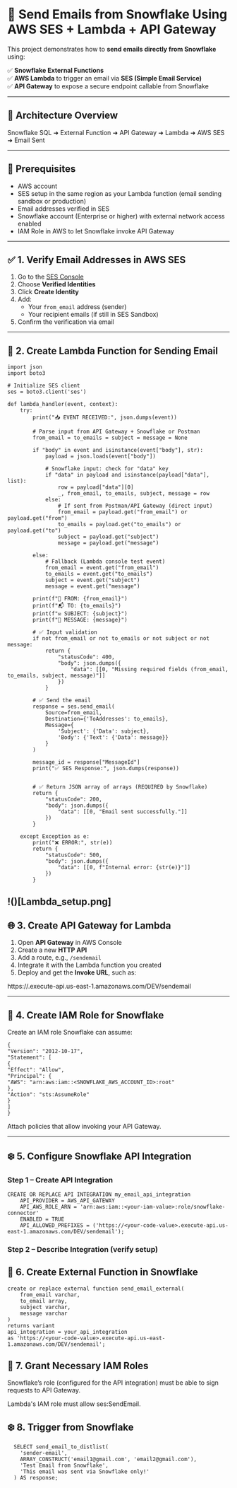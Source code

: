 # 📧 Send Emails from Snowflake Using AWS SES + Lambda + API Gateway

This project demonstrates how to **send emails directly from Snowflake** using:

✅ **Snowflake External Functions**  
✅ **AWS Lambda** to trigger an email via **SES (Simple Email Service)**  
✅ **API Gateway** to expose a secure endpoint callable from Snowflake

---

## 🧱 Architecture Overview
Snowflake SQL ➜ External Function ➜ API Gateway ➜ Lambda ➜ AWS SES ➜ Email Sent


---

## 🔧 Prerequisites

- AWS account
- SES setup in the same region as your Lambda function (email sending sandbox or production)
- Email addresses verified in SES
- Snowflake account (Enterprise or higher) with external network access enabled
- IAM Role in AWS to let Snowflake invoke API Gateway

---

## ✅ 1. Verify Email Addresses in AWS SES

1. Go to the [SES Console](https://console.aws.amazon.com/ses/)
2. Choose **Verified Identities**
3. Click **Create Identity**
4. Add:
   - Your `from_email` address (sender)
   - Your recipient emails (if still in SES Sandbox)
5. Confirm the verification via email

---

## 🔁 2. Create Lambda Function for Sending Email

```
import json
import boto3

# Initialize SES client
ses = boto3.client('ses')

def lambda_handler(event, context):
    try:
        print("📥 EVENT RECEIVED:", json.dumps(event))

        # Parse input from API Gateway + Snowflake or Postman
        from_email = to_emails = subject = message = None

        if "body" in event and isinstance(event["body"], str):
            payload = json.loads(event["body"])

            # Snowflake input: check for "data" key
            if "data" in payload and isinstance(payload["data"], list):
                row = payload["data"][0]
                _, from_email, to_emails, subject, message = row
            else:
                # If sent from Postman/API Gateway (direct input)
                from_email = payload.get("from_email") or payload.get("from")
                to_emails = payload.get("to_emails") or payload.get("to")
                subject = payload.get("subject")
                message = payload.get("message")

        else:
            # Fallback (Lambda console test event)
            from_email = event.get("from_email")
            to_emails = event.get("to_emails")
            subject = event.get("subject")
            message = event.get("message")

        print(f"📧 FROM: {from_email}")
        print(f"📬 TO: {to_emails}")
        print(f"✉️ SUBJECT: {subject}")
        print(f"📝 MESSAGE: {message}")

        # ✅ Input validation
        if not from_email or not to_emails or not subject or not message:
            return {
                "statusCode": 400,
                "body": json.dumps({
                    "data": [[0, "Missing required fields (from_email, to_emails, subject, message)"]]
                })
            }

        # ✅ Send the email
        response = ses.send_email(
            Source=from_email,
            Destination={'ToAddresses': to_emails},
            Message={
                'Subject': {'Data': subject},
                'Body': {'Text': {'Data': message}}
            }
        )

        message_id = response["MessageId"]
        print("✅ SES Response:", json.dumps(response))


        # ✅ Return JSON array of arrays (REQUIRED by Snowflake)
        return {
            "statusCode": 200,
            "body": json.dumps({
                "data": [[0, "Email sent successfully."]]
            })
        }

    except Exception as e:
        print("❌ ERROR:", str(e))
        return {
            "statusCode": 500,
            "body": json.dumps({
                "data": [[0, f"Internal error: {str(e)}"]]
            })
        }

```

!()[Lambda_setup.png]
---

## 🌐 3. Create API Gateway for Lambda

1. Open **API Gateway** in AWS Console
2. Create a new **HTTP API**
3. Add a route, e.g., `/sendemail`
4. Integrate it with the Lambda function you created
5. Deploy and get the **Invoke URL**, such as:

https://<your-code-values>.execute-api.us-east-1.amazonaws.com/DEV/sendemail

---

## 🔐 4. Create IAM Role for Snowflake

Create an IAM role Snowflake can assume:

```
{
"Version": "2012-10-17",
"Statement": [
{
"Effect": "Allow",
"Principal": {
"AWS": "arn:aws:iam::<SNOWFLAKE_AWS_ACCOUNT_ID>:root"
},
"Action": "sts:AssumeRole"
}
]
}
```


Attach policies that allow invoking your API Gateway.

---

## ❄️ 5. Configure Snowflake API Integration

### Step 1 – Create API Integration

```
CREATE OR REPLACE API INTEGRATION my_email_api_integration
    API_PROVIDER = AWS_API_GATEWAY
    API_AWS_ROLE_ARN = 'arn:aws:iam::<your-iam-value>:role/snowflake-connector'
    ENABLED = TRUE
    API_ALLOWED_PREFIXES = ('https://<your-code-value>.execute-api.us-east-1.amazonaws.com/DEV/sendemail');

```
### Step 2 – Describe Integration (verify setup)


## 📮 6. Create External Function in Snowflake

```
create or replace external function send_email_external(
    from_email varchar,
    to_email array,
    subject varchar,
    message varchar
)
returns variant
api_integration = your_api_integration
as 'https://<your-code-value>.execute-api.us-east-1.amazonaws.com/DEV/sendemail';
```

## 📮 7. Grant Necessary IAM Roles

Snowflake’s role (configured for the API integration) must be able to sign requests to API Gateway.

Lambda's IAM role must allow ses:SendEmail.

## ❄️ 8. Trigger from Snowflake

```
  SELECT send_email_to_distlist(
    'sender-email', 
    ARRAY_CONSTRUCT('email1@gmail.com', 'email2@gmail.com'), 
    'Test Email from Snowflake', 
    'This email was sent via Snowflake only!'
  ) AS response;

```
